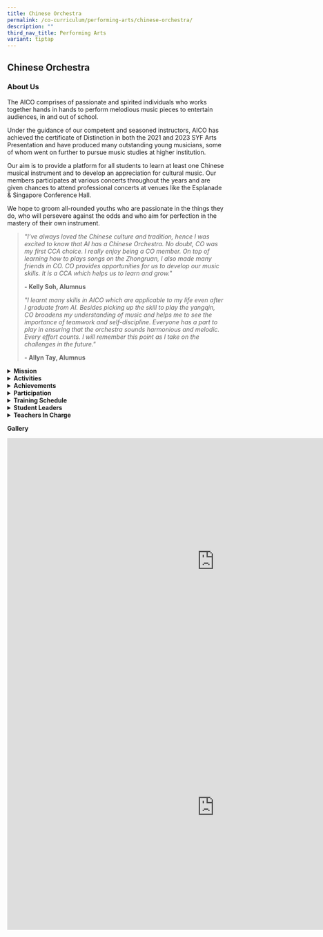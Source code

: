 ```yaml
---
title: Chinese Orchestra
permalink: /co-curriculum/performing-arts/chinese-orchestra/
description: ""
third_nav_title: Performing Arts
variant: tiptap
---
```

<h2>Chinese Orchestra</h2>
<h3>About Us</h3>
<p>The AICO comprises of passionate and spirited individuals who works together
hands in hands to perform melodious music pieces to entertain audiences,
in and out of school.</p>
<p>Under the guidance of our competent and seasoned instructors, AICO has
achieved the certificate of Distinction in both the 2021 and 2023 SYF Arts
Presentation and have produced many outstanding young musicians, some of
whom went on further to pursue music studies at higher institution.</p>
<p>Our aim is to provide a platform for all students to learn at least one
Chinese musical instrument and to develop an appreciation for cultural
music. Our members participates at various concerts throughout the years
and are given chances to attend professional concerts at venues like the
Esplanade &amp; Singapore Conference Hall.</p>
<p>We hope to groom all-rounded youths who are passionate in the things they
do, who will persevere against the odds and who aim for perfection in the
mastery of their own instrument.</p>
<blockquote>
<p><em>"I’ve always loved the Chinese culture and tradition, hence I was excited to know that AI has a Chinese Orchestra. No doubt, CO was my first CCA choice. I really enjoy being a CO member. On top of learning how to plays songs on the Zhongruan, I also made many friends in CO. CO provides opportunities for us to develop our music skills. It is a CCA which helps us to learn and grow."</em>
</p>
<p><strong>- Kelly Soh, Alumnus</strong>
</p>
<p><em>"I learnt many skills in AICO which are applicable to my life even after I graduate from AI. Besides picking up the skill to play the yangqin, CO broadens my understanding of music and helps me to see the importance of teamwork and self-discipline. Everyone has a part to play in ensuring that the orchestra sounds harmonious and melodic. Every effort counts. I will remember this point as I take on the challenges in the future."</em>
</p>
<p><strong>- Allyn Tay, Alumnus</strong>
</p>
</blockquote>
<div data-type="detailGroup" class="isomer-accordion-group isomer-accordion isomer-accordion-white">
<details class="isomer-details">
<summary><strong>Mission</strong>
</summary>
<div data-type="detailsContent" class="isomer-details-content">
<p>To promote the learning and appreciation of Chinese orchestral music among
the students through learning, performing and experiencing.</p>
</div>
</details>
</div>
<div data-type="detailGroup" class="isomer-accordion-group isomer-accordion isomer-accordion-white">
<details class="isomer-details">
<summary><strong>Activities</strong>
</summary>
<div data-type="detailsContent" class="isomer-details-content">
<div class="iframe-wrapper">
<iframe height="576" width="960" allowfullscreen="true" frameborder="0" src="https://docs.google.com/presentation/d/e/2PACX-1vTTWmIjWTed9J18DHSiMmr-FthgH2OjlRWEvhVOk42N_15gxU-n78vAE8SX1YoQRACXKI4P2Hmx28cB/embed?start=false&amp;loop=false&amp;delayms=5000"></iframe>
</div>
<p>On Racial Harmony Day, the Chinese Orchestra delivered a captivating performance
that beautifully exemplified the spirit of cultural unity and collaboration.
The highlight of their performance was the beloved Singaporean folk song
"Chan Mali Chan," which showcased both their exceptional musical talent
and their ability to work seamlessly together.</p>
<p>Under the adept baton of student conductor Mikaela from 3 Excellence,
the orchestra brought new life to "Chan Mali Chan," a song celebrated for
its lively melody and cultural significance. The performance was a testament
to the orchestra's strong sense of cooperation. Different section came
together in a harmonious blend, creating a rich and vibrant sound that
resonated deeply with the audience.&nbsp;</p>
<p>Overall, the Chinese Orchestra's participation in Racial Harmony Day not
only highlighted their musical excellence but also their dedication to
celebrating and promoting cultural diversity. Their rendition of "Chan
Mali Chan" was more than just a musical performance; it was a joyful celebration
of Singapore's multicultural heritage, executed with exceptional skill
and an evident spirit of unity.</p>
</div>
</details>
</div>
<div data-type="detailGroup" class="isomer-accordion-group isomer-accordion isomer-accordion-white">
<details class="isomer-details">
<summary><strong>Achievements</strong>
</summary>
<div data-type="detailsContent" class="isomer-details-content">
<ul data-tight="true" class="tight">
<li>
<p>2025 Singapore Youth Festival – Certificate of Distinction</p>
</li>
<li>
<p>2023 Singapore Youth Festival – Certificate of Distinction</p>
</li>
<li>
<p>2021 Singapore Youth Festival – Certificate of Distinction &amp; Certificate
of Accomplishment</p>
</li>
<li>
<p>2019 Singapore Youth Festival – Certificate of Accomplishment</p>
</li>
<li>
<p>2017 Singapore Youth Festival – Certificate of Accomplishment</p>
</li>
<li>
<p>2015 Singapore Youth Festival – Certificate of Distinction</p>
</li>
<li>
<p>2013 Singapore Youth Festival – Certificate of Distinction</p>
</li>
</ul>
</div>
</details>
</div>
<div data-type="detailGroup" class="isomer-accordion-group isomer-accordion isomer-accordion-white">
<details class="isomer-details">
<summary><strong>Participation</strong>
</summary>
<div data-type="detailsContent" class="isomer-details-content">
<ul data-tight="true" class="tight">
<li>
<p>AI Chinese New Year Concert</p>
</li>
<li>
<p>AI Achievement Day Concert</p>
</li>
<li>
<p>SYF Arts Presentation</p>
</li>
<li>
<p>Combined Performing Arts Concert</p>
</li>
<li>
<p>Inter-schools Music Exchange</p>
</li>
</ul>
</div>
</details>
</div>
<div data-type="detailGroup" class="isomer-accordion-group isomer-accordion isomer-accordion-white">
<details class="isomer-details">
<summary><strong>Training Schedule</strong>
</summary>
<div data-type="detailsContent" class="isomer-details-content">
<p><strong>Wednesday</strong>
<br>3.30 pm to 6.00 pm
<br>
</p>
<p><strong>Friday</strong>
<br>2.30 pm to 5.30 pm</p>
</div>
</details>
</div>
<div data-type="detailGroup" class="isomer-accordion-group isomer-accordion isomer-accordion-white">
<details class="isomer-details">
<summary><strong>Student Leaders</strong>
</summary>
<div data-type="detailsContent" class="isomer-details-content">
<p><strong>Chairperson<br></strong>Wong Qiao Iin 3ST
<br>
</p>
<p><strong>Vice-chairpersons<br></strong>Ong Jia Ying 3SE</p>
<p>Ethan Chen Jun Xi 3RE</p>
</div>
</details>
</div>
<div data-type="detailGroup" class="isomer-accordion-group isomer-accordion isomer-accordion-white">
<details class="isomer-details">
<summary><strong>Teachers In Charge</strong>
</summary>
<div data-type="detailsContent" class="isomer-details-content">
<p><strong>Ms Wang Xuejuan (OIC)<br></strong>Contact:<strong> </strong>
<a href="mailto:wang_xuejuan@moe.edu.sg" rel="noopener noreferrer nofollow" target="">wang_xuejuan@moe.edu.sg</a>
<br>Ms Ho Jie Min, Melody (2IC)<strong><br></strong>Contact: <a href="mailto:ho_jie_min_melody@moe.edu.sg" rel="noopener noreferrer nofollow" target="_blank">ho_jie_min_melody@moe.edu.sg</a>
</p>
<p>Mdm Song Weina</p>
<p>Contact: <a href="mailto:song_weina@moe.edu.sg" rel="noopener noreferrer nofollow" target="_blank">song_weina@moe.edu.sg</a>
</p>
</div>
</details>
</div>
<p><strong>Gallery</strong>
</p>
<div class="iframe-wrapper">
<iframe height="569" width="960" allowfullscreen="true" frameborder="0" src="https://docs.google.com/presentation/d/e/2PACX-1vTYBYpIoSsy9N_zX2Znt0od6HJ9SBS3A_REpkuAQmuHcYtH4qLOwrj4vgYj-1e_6-86mKHFBjvX4J6o/embed?start=true&amp;loop=true&amp;delayms=3000"></iframe>
</div>
<div class="iframe-wrapper">
<iframe height="569" width="960" allowfullscreen="true" frameborder="0" src="https://docs.google.com/presentation/d/e/2PACX-1vR9Dy13jNqJ_ZGbT0kDlenB7M_4U0EmpOvSezoQoafQ48mb-58vjVT_QkmMLXpV_g/embed?start=true&amp;loop=true&amp;delayms=3000"></iframe>
</div>
<p></p>